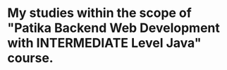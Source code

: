 # My studies within the scope of "Patika Backend Web Development with INTERMEDIATE Level Java" course.